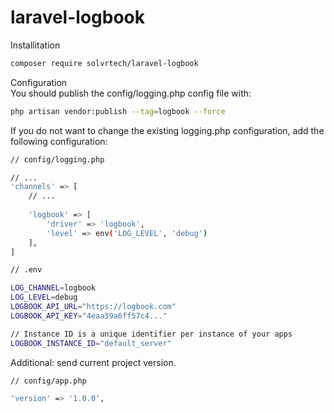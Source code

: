 # laravel-logbook

Installitation

```bash
composer require solvrtech/laravel-logbook
```

Configuration<br>
You should publish the config/logging.php config file with:

```bash
php artisan vendor:publish --tag=logbook --force
```

If you do not want to change the existing logging.php configuration,
add the following configuration:

```bash
// config/logging.php

// ...
'channels' => [
    // ...
    
    'logbook' => [
        'driver' => 'logbook',
        'level' => env('LOG_LEVEL', 'debug')
    ],
]
```

```bash
// .env

LOG_CHANNEL=logbook
LOG_LEVEL=debug
LOGBOOK_API_URL="https://logbook.com"
LOGBOOK_API_KEY="4eaa39a6ff57c4..."

// Instance ID is a unique identifier per instance of your apps
LOGBOOK_INSTANCE_ID="default_server"
```

Additional: send current project version.

```bash
// config/app.php

'version' => '1.0.0',
```
